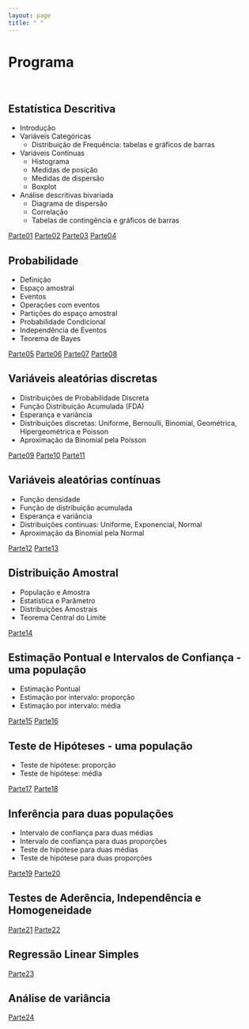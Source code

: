 ```yaml
---
layout: page
title: " "
---
```


# Programa

<br/>

## Estatística Descritiva

* Introdução
* Variáveis Categóricas
  + Distribuição de Frequência: tabelas e gráficos de barras
* Variáveis Contínuas
  + Histograma
  + Medidas de posição
  + Medidas de dispersão
  + Boxplot
* Análise descritivas bivariada
  + Diagrama de dispersão
  + Correlação
  + Tabelas de contingência e gráficos de barras

[Parte01](../aulas/slides/parte01/parte01.html) 
[Parte02](../aulas/slides/parte02/parte02.html) 
[Parte03](../aulas/slides/parte03/parte03.html) 
[Parte04](../aulas/slides/parte04/parte04.html)


## Probabilidade

* Definição
* Espaço amostral
* Eventos
* Operações com eventos
* Partições do espaço amostral
* Probabilidade Condicional
* Independência de Eventos
* Teorema de Bayes 

[Parte05](../aulas/slides/parte05/parte05.html)
[Parte06](../aulas/slides/parte06/parte06.html)
[Parte07](../aulas/slides/parte07/parte07.html)
[Parte08](../aulas/slides/parte08/parte08.html)



## Variáveis aleatórias discretas
* Distribuições de Probabilidade Discreta
* Função Distribuição Acumulada (FDA)
* Esperança e variância
* Distribuições discretas: Uniforme, Bernoulli, Binomial, Geométrica, Hipergeométrica e Poisson
* Aproximação da Binomial pela Poisson

[Parte09](../aulas/slides/parte09/parte09.html)
[Parte10](../aulas/slides/parte10/parte10.html)
[Parte11](../aulas/slides/parte11/parte11.html)


## Variáveis aleatórias contínuas
* Função densidade
* Função de distribuição acumulada
* Esperança e variância
* Distribuições contínuas: Uniforme, Exponencial, Normal
* Aproximação da Binomial pela Normal

[Parte12](../aulas/slides/parte12/parte12.html)
[Parte13](../aulas/slides/parte13/parte13.html)

## Distribuição Amostral
* População e Amostra
* Estatística e Parâmetro
* Distribuições Amostrais
* Teorema Central do Limite

[Parte14](../aulas/slides/parte14/parte14.html)

## Estimação Pontual e Intervalos de Confiança - uma população
* Estimação Pontual
* Estimação por intervalo: proporção
* Estimação por intervalo: média

[Parte15](../aulas/slides/parte15/parte15.html)
[Parte16](../aulas/slides/parte16/parte16.html)

## Teste de Hipóteses - uma população
* Teste de hipótese: proporção
* Teste de hipótese: média

[Parte17](../aulas/slides/parte17/parte17.html)
[Parte18](../aulas/slides/parte18/parte18.html)

## Inferência para duas populações
* Intervalo de confiança para duas médias
* Intervalo de confiança para duas proporções
* Teste de hipótese para duas médias
* Teste de hipótese para duas proporções

[Parte19](../aulas/slides/parte19/parte19.html)
[Parte20](../aulas/slides/parte20/parte20.html)

## Testes de Aderência, Independência e Homogeneidade

[Parte21](../aulas/slides/parte21/parte21.html)
[Parte22](../aulas/slides/parte22/parte22.html)

## Regressão Linear Simples

[Parte23](../aulas/slides/parte23/parte23.html)

## Análise de variância

[Parte24](../aulas/slides/parte24/parte24.html)

